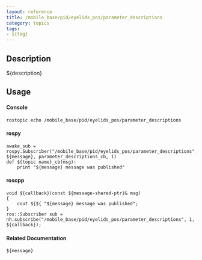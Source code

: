 ```yaml
---
layout: reference
title: /mobile_base/pid/eyelids_pos/parameter_descriptions
category: topics
tags: 
- ${tag}
---
```


## Description
${description}

## Usage
#### Console
```
rostopic echo /mobile_base/pid/eyelids_pos/parameter_descriptions
```

#### rospy
```
awake_sub = rospy.Subscriber("/mobile_base/pid/eyelids_pos/parameter_descriptions", ${message}, parameter_descriptions_cb, 1)
def ${topic name}_cb(msg):
    print "${message} message was published"
```

#### roscpp
```
void ${callback}(const ${message-shared-ptr}& msg)
{
    cout ${${ "${message} message was published";
}
ros::Subscriber sub = nh.subscribe("/mobile_base/pid/eyelids_pos/parameter_descriptions", 1, ${callback});
```

#### Related Documentation
``${message}``  